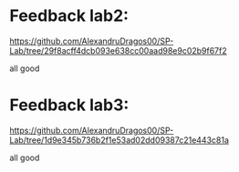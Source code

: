 # Feedback lab2:
https://github.com/AlexandruDragos00/SP-Lab/tree/29f8acff4dcb093e638cc00aad98e9c02b9f67f2

all good

# Feedback lab3:
https://github.com/AlexandruDragos00/SP-Lab/tree/1d9e345b736b2f1e53ad02dd09387c21e443c81a

all good
